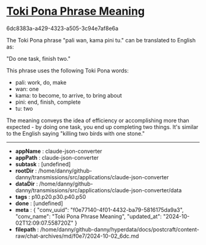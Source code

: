 # [Toki Pona Phrase Meaning](https://claude.ai/chat/f0e77140-4f01-4432-ba79-5816175da9a3)

6dc8383a-a429-4323-a505-3c94e7af8e6a

 The Toki Pona phrase "pali wan, kama pini tu." can be translated to English as:

"Do one task, finish two."

This phrase uses the following Toki Pona words:
- pali: work, do, make
- wan: one
- kama: to become, to arrive, to bring about
- pini: end, finish, complete
- tu: two

The meaning conveys the idea of efficiency or accomplishing more than expected - by doing one task, you end up completing two things. It's similar to the English saying "killing two birds with one stone."

---

* **appName** : claude-json-converter
* **appPath** : claude-json-converter
* **subtask** : [undefined]
* **rootDir** : /home/danny/github-danny/transmissions/src/applications/claude-json-converter
* **dataDir** : /home/danny/github-danny/transmissions/src/applications/claude-json-converter/data
* **tags** : p10.p20.p30.p40.p50
* **done** : [undefined]
* **meta** : {
  "conv_uuid": "f0e77140-4f01-4432-ba79-5816175da9a3",
  "conv_name": "Toki Pona Phrase Meaning",
  "updated_at": "2024-10-02T12:09:07.558720Z"
}
* **filepath** : /home/danny/github-danny/hyperdata/docs/postcraft/content-raw/chat-archives/md/f0e7/2024-10-02_6dc.md